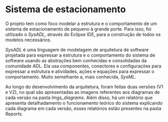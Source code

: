 # Sistema de estacionamento
O projeto tem como foco modelar a estrutura e o comportamento de um sistema de estacionamento de pequeno à grande porte. Para isso, foi utilizado o *SysADL*, através do Eclipse IDE, para a construção de todos os modelos necessários.

*SysADL* é uma linguagem de modelagem de arquitetura de software projetada para expressar a estrutura e o comportamento do sistema de software usando as abstrações bem conhecidas e consolidadas da comunidade ADL. Ela usa componentes, conectores e configurações para expressar a estrutura e atividades, ações e equações para expressar o comportamento. Muito semelhante a, mais conhecida, *SysML*.

Ao longo do desenvolvimento da arquitetura, foram feitas duas versões (V1 e V2), no qual são apresentadas as imagens referentes aos diagramas de cada versão na pasta *Imgs_diagrams*. Além disso, há um relatório que apresenta detalhadamento o funcionamento teórico do sistema explicando cada diagrama em cada versão, esses relatórios estão presentes na pasta *Reports*.
